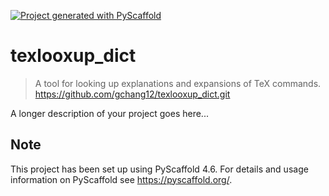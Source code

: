 <!-- These are examples of badges you might want to add to your README:
     please update the URLs accordingly

[![Built Status](https://api.cirrus-ci.com/github/<USER>/texlooxup_dict.svg?branch=main)](https://cirrus-ci.com/github/<USER>/texlooxup_dict)
[![ReadTheDocs](https://readthedocs.org/projects/texlooxup_dict/badge/?version=latest)](https://texlooxup_dict.readthedocs.io/en/stable/)
[![Coveralls](https://img.shields.io/coveralls/github/<USER>/texlooxup_dict/main.svg)](https://coveralls.io/r/<USER>/texlooxup_dict)
[![PyPI-Server](https://img.shields.io/pypi/v/texlooxup_dict.svg)](https://pypi.org/project/texlooxup_dict/)
[![Conda-Forge](https://img.shields.io/conda/vn/conda-forge/texlooxup_dict.svg)](https://anaconda.org/conda-forge/texlooxup_dict)
[![Monthly Downloads](https://pepy.tech/badge/texlooxup_dict/month)](https://pepy.tech/project/texlooxup_dict)
[![Twitter](https://img.shields.io/twitter/url/http/shields.io.svg?style=social&label=Twitter)](https://twitter.com/texlooxup_dict)
-->

[![Project generated with PyScaffold](https://img.shields.io/badge/-PyScaffold-005CA0?logo=pyscaffold)](https://pyscaffold.org/)

# texlooxup_dict

> A tool for looking up explanations and expansions of TeX commands.
https://github.com/gchang12/texlooxup_dict.git

A longer description of your project goes here...


<!-- pyscaffold-notes -->

## Note

This project has been set up using PyScaffold 4.6. For details and usage
information on PyScaffold see https://pyscaffold.org/.
